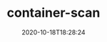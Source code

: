 ---
date: '2020-10-18T18:28:24'
draft: false
metadata:
  description: A GitHub action to help you scan your docker image for vulnerabilities
  homepage: null
  name: container-scan
  owner:
    github_url: https://github.com/Azure
    login: Azure
    name: Microsoft Azure
    url: https://docs.microsoft.com/en-us/azure/
  url: https://github.com/Azure/container-scan
tags:
- containers
- docker
title: container-scan
type: tool
---